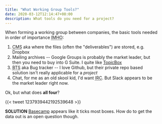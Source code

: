 ```yaml
---
title: "What Working Group Tools?"
date: 2020-03-12T12:14:47+08:00
description: What tools do you need for a project?
---
```


When forming a working group between companies, the basic tools needed in order of importance <abbr title="In My Humble Opinion">IMHO</abbr>:

1. <abbr title="Content Management System">CMS</abbr> aka where the files (often the "deliverables") are stored, e.g. Dropbox
2. Mailing archives -- Google Groups is probably the market leader, but then you need to buy into G Suite. I quite like [TopicBox](https://www.topicbox.com)
3. <abbr title="Bug Tracking System">BTS</abbr> aka Bug tracker -- I love Github, but their private repo based solution isn't really applicable for a _project_
4. Chat, for me as an old skool kid, I'd want <abbr title="Inter Relay Chat">IRC</abbr>. But Slack appears to be the market leader right now.


Ok, but what does **all four**?

{{< tweet 1237939442192539648 >}}

**SOLUTION** [Basecamp](https://basecamp.com/how-it-works) appears like it ticks most boxes. How do to get the data out is an open question though.
